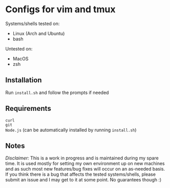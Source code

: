 # Configs for vim and tmux
Systems/shells tested on:
- Linux (Arch and Ubuntu)
- bash

Untested on:
- MacOS
- zsh

## Installation
Run `install.sh` and follow the prompts if needed

## Requirements
`curl`  
`git`  
`Node.js` (can be automatically installed by running `install.sh`)  

## Notes
*Disclaimer:* This is a work in progress and is maintained during my spare time. It is used mostly for setting my own environment
up on new machines and as such most new features/bug fixes will occur on an as-needed basis.
If you think there is a bug that affects the tested systems/shells, please submit an issue and I may get to it at some point. No
guarantees though :)

